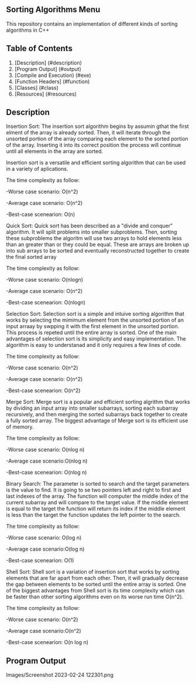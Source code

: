 ## Sorting Algorithms Menu 

This repository contains an implementation of different kinds of sorting algorithms in C++

## Table of Contents 

1. [Description] (#description)
2. [Program Output] (#output)
3. [Compile and Execution) (#exe)
4. [Function Headers] (#function)
5. [Classes] (#class)
6. [Resources] (#resources)

## Description <a name= "description"></a>

Insertion Sort: The insertion sort algorithm begins by assumin gthat the first elment of the array is already sorted. Then, it will iterate through the unsorted portion of the array comparing each element to the sorted portion of the array. Inserting it into its correct position the process will continue until all elements in the array are sorted. 
 
Insertion sort is a versatile and efficient sorting algorithm that can be used in a variety of aplications. 
 
The time complexity as follow: 

-Worse case scenario: O(n^2)
 
-Average case scenario: O(n^2)

-Best-case scenearion: O(n)

Quick Sort: Quick sort has been described as a "divide and conquer" algorithm. It will split problems into smaller subproblems. Then, sorting these subproblems the algoritm will use two arrays to hold elements less than an greater than or they could be equal. These are arrays are broken up into sub arrays to be sorted and eventually reconstructed together to create the final sorted array 

The time complexity as follow:

-Worse case scenario: O(nlogn)

-Average case scenario: O(n^2)

-Best-case scenearion: O(nlogn)

Selection Sort: Selection sort is a simple and intuive sorting algorithm that works by selecting the mimimum element from the unsorted portion of an input arraay by swpping it with the first element in the unsorted portion. This process is repeted until the entire array is sorted. One of the main advantages of selection sort is its simplicity and easy implementation. The algorithm is easy to understanad and it only requires a few lines of code.

The time complexity as follow: 

-Worse case scenario: O(n^2)

-Average case scenario: O(n^2)

-Best-case scenearion:  O(n^2)

Merge Sort: Merge sort is a popular and efficient sorting algrithm that works by dividing an input array into smaller subarrays, sorting each subarray recursively, and then merging the sorted subarrays back together to create a fully sorted array. The biggest advantage of Merge sort is its efficient use of memory. 

The time complexity as follow: 

-Worse case scenario: O(nlog n)

-Average case scenario:O(nlog n)

-Best-case scenearion:  O(nlog n)

Binary Search: 	The parameter is sorted to search and the target parameters is the value to find. It is going to se two pointers left and right to first and last indexes of the array. The function will computer the middle index of the current subarray and will compare to the target value. If the middle element is equal to the target the function will return its index if the middle element is less than the target the function updates the left pointer to the search.

The time complexity as follow: 

-Worse case scenario: O(log n)

-Average case scenario:O(log n)

-Best-case scenearion: O(1)

Shell Sort: Shell sort is a variation of insertion sort that works by sorting elements that are far apart from each other. Then, it will gradually decrease the gap between elements to be sorted until the entire array is sorted. One of the biggest advantages from Shell sort is its time complexity which can be faster than other sorting algorithms even on its worse run time O(n^2).

The time complexity as follow: 

-Worse case scenario: O(n^2)

-Average case scenario:O(n^2)

-Best-case scenearion: O(n log n)

## Program Output <a name="Output"></a>

Images/Screenshot 2023-02-24 122301.png

